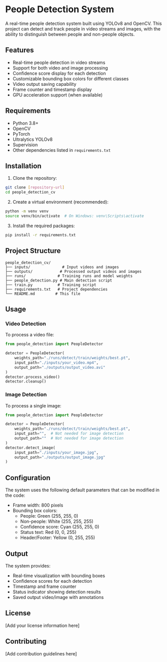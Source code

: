 # People Detection System

A real-time people detection system built using YOLOv8 and OpenCV. This project can detect and track people in video streams and images, with the ability to distinguish between people and non-people objects.

## Features

- Real-time people detection in video streams
- Support for both video and image processing
- Confidence score display for each detection
- Customizable bounding box colors for different classes
- Video output saving capability
- Frame counter and timestamp display
- GPU acceleration support (when available)

## Requirements

- Python 3.8+
- OpenCV
- PyTorch
- Ultralytics YOLOv8
- Supervision
- Other dependencies listed in `requirements.txt`

## Installation

1. Clone the repository:
```bash
git clone [repository-url]
cd people_detection_cv
```

2. Create a virtual environment (recommended):
```bash
python -m venv venv
source venv/bin/activate  # On Windows: venv\Scripts\activate
```

3. Install the required packages:
```bash
pip install -r requirements.txt
```

## Project Structure

```
people_detection_cv/
├── inputs/              # Input videos and images
├── outputs/            # Processed output videos and images
├── runs/              # Training runs and model weights
├── people_detection.py # Main detection script
├── train.py           # Training script
├── requirements.txt   # Project dependencies
└── README.md         # This file
```

## Usage

### Video Detection

To process a video file:

```python
from people_detection import PeopleDetector

detector = PeopleDetector(
    weights_path="./runs/detect/train/weights/best.pt",
    input_path="./inputs/your_video.mp4",
    output_path="./outputs/output_video.avi"
)
detector.process_video()
detector.cleanup()
```

### Image Detection

To process a single image:

```python
from people_detection import PeopleDetector

detector = PeopleDetector(
    weights_path="./runs/detect/train/weights/best.pt",
    input_path="",  # Not needed for image detection
    output_path=""  # Not needed for image detection
)
detector.detect_image(
    input_path="./inputs/your_image.jpg",
    output_path="./outputs/output_image.jpg"
)
```

## Configuration

The system uses the following default parameters that can be modified in the code:

- Frame width: 800 pixels
- Bounding box colors:
  - People: Green (255, 255, 0)
  - Non-people: White (255, 255, 255)
  - Confidence score: Cyan (255, 255, 0)
  - Status text: Red (0, 0, 255)
  - Header/Footer: Yellow (0, 255, 255)

## Output

The system provides:
- Real-time visualization with bounding boxes
- Confidence scores for each detection
- Timestamp and frame counter
- Status indicator showing detection results
- Saved output video/image with annotations

## License

[Add your license information here]

## Contributing

[Add contribution guidelines here] 